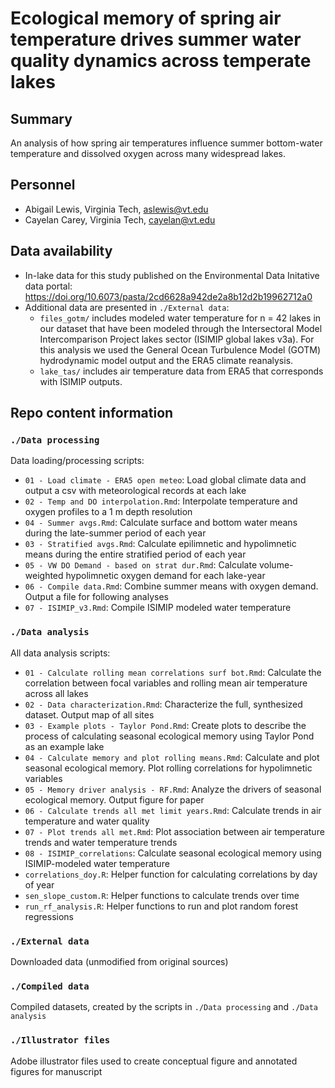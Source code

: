 # Ecological memory of spring air temperature drives summer water quality dynamics across temperate lakes

## Summary

An analysis of how spring air temperatures influence summer bottom-water temperature and dissolved oxygen across many widespread lakes.

## Personnel

-   Abigail Lewis, Virginia Tech, [aslewis\@vt.edu](mailto:aslewis@vt.edu)
-   Cayelan Carey, Virginia Tech, [cayelan\@vt.edu](mailto:cayelan@vt.edu)

## Data availability

-   In-lake data for this study published on the Environmental Data Initative data portal: <https://doi.org/10.6073/pasta/2cd6628a942de2a8b12d2b19962712a0>
-   Additional data are presented in `./External data`:
    -   `files_gotm/` includes modeled water temperature for n = 42 lakes in our dataset that have been modeled through the Intersectoral Model Intercomparison Project lakes sector (ISIMIP global lakes v3a). For this analysis we used the General Ocean Turbulence Model (GOTM) hydrodynamic model output and the ERA5 climate reanalysis.
    -   `lake_tas/` includes air temperature data from ERA5 that corresponds with ISIMIP outputs.

## Repo content information

### `./Data processing`

Data loading/processing scripts:

-   `01 - Load climate - ERA5 open meteo`: Load global climate data and output a csv with meteorological records at each lake
-   `02 - Temp and DO interpolation.Rmd`: Interpolate temperature and oxygen profiles to a 1 m depth resolution
-   `04 - Summer avgs.Rmd`: Calculate surface and bottom water means during the late-summer period of each year
-   `03 - Stratified avgs.Rmd`: Calculate epilimnetic and hypolimnetic means during the entire stratified period of each year
-   `05 - VW DO Demand - based on strat dur.Rmd`: Calculate volume-weighted hypolimnetic oxygen demand for each lake-year
-   `06 - Compile data.Rmd`: Combine summer means with oxygen demand. Output a file for following analyses
-   `07 - ISIMIP_v3.Rmd`: Compile ISIMIP modeled water temperature

### `./Data analysis`

All data analysis scripts:

-   `01 - Calculate rolling mean correlations surf bot.Rmd`: Calculate the correlation between focal variables and rolling mean air temperature across all lakes
-   `02 - Data characterization.Rmd`: Characterize the full, synthesized dataset. Output map of all sites
-   `03 - Example plots - Taylor Pond.Rmd`: Create plots to describe the process of calculating seasonal ecological memory using Taylor Pond as an example lake
-   `04 - Calculate memory and plot rolling means.Rmd`: Calculate and plot seasonal ecological memory. Plot rolling correlations for hypolimnetic variables
-   `05 - Memory driver analysis - RF.Rmd`: Analyze the drivers of seasonal ecological memory. Output figure for paper
-   `06 - Calculate trends all met limit years.Rmd`: Calculate trends in air temperature and water quality
-   `07 - Plot trends all met.Rmd`: Plot association between air temperature trends and water temperature trends
-   `08 - ISIMIP_correlations`: Calculate seasonal ecological memory using ISIMIP-modeled water temperature
-   `correlations_doy.R`: Helper function for calculating correlations by day of year
-   `sen_slope_custom.R`: Helper functions to calculate trends over time
-   `run_rf_analysis.R`: Helper functions to run and plot random forest regressions

### `./External data`

Downloaded data (unmodified from original sources)

### `./Compiled data`

Compiled datasets, created by the scripts in `./Data processing` and `./Data analysis`

### `./Illustrator files`

Adobe illustrator files used to create conceptual figure and annotated figures for manuscript
